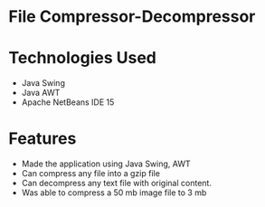 # File Compressor-Decompressor
# Technologies Used
- Java Swing
- Java AWT
- Apache NetBeans IDE 15

# Features
- Made the application using Java Swing, AWT
- Can compress any file into a gzip file
- Can decompress any text file with original content.
- Was able to compress a 50 mb image file to 3 mb
